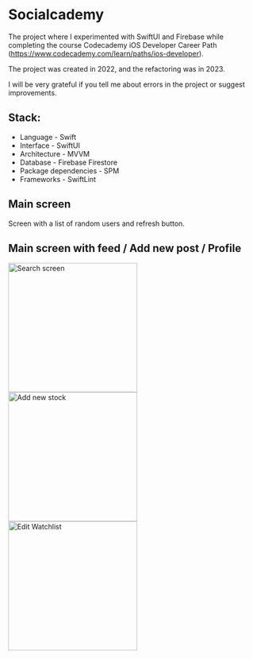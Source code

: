 # Socialcademy
The project where I experimented with SwiftUI and Firebase while completing the course Codecademy iOS Developer Career Path (https://www.codecademy.com/learn/paths/ios-developer).

The project was created in 2022, and the refactoring was in 2023.

I will be very grateful if you tell me about errors in the project or suggest improvements.

## Stack:
- Language - Swift
- Interface - SwiftUI
- Architecture - MVVM
- Database - Firebase Firestore
- Package dependencies - SPM
- Frameworks - SwiftLint

## Main screen
Screen with a list of random users and refresh button.

## Main screen with feed / Add new post / Profile
<img width="260" alt="Search screen" src="https://github.com/roman-sundurov/Socialcademy/assets/68818066/d83df285-0a7b-4321-859f-588043270e3f"><img width="260" alt="Add new stock" src="https://github.com/roman-sundurov/Socialcademy/assets/68818066/57bee517-2b99-40c0-bc95-fdaef79173c1"><img width="260" alt="Edit Watchlist" src="https://github.com/roman-sundurov/Socialcademy/assets/68818066/9712d77c-51ee-451d-8e2c-d4be2ca570b1">

